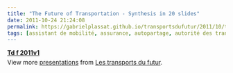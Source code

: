 ```yaml
---
title: "The Future of Transportation - Synthesis in 20 slides"
date: 2011-10-24 21:24:08
permalink: https://gabrielplassat.github.io/transportsdufutur/2011/10/the-future-of-transportation-synthesis-in-20-slides.html
tags: [assistant de mobilité, assurance, autopartage, autorité des transports, citoyen, collectivité, commuter, confiance, congestion, donnée data, données réelles, economie circulaire, économie du quaternaire, économie fonctionnalité, Efficacité énergétique, Energie, gouvernance, holoptisme, Infrastructure, innovation, internet, léger, living lab, management de la mobilité, marketing individualisé, mode doux, multimodes, open innovation, partage de données, partage de la voirie, Pay as You Move, péage urbain, pensée complexe, plate-forme, qualité de l'air, Service de mobilité, simplicité, TIC, transit, yield management]
---
```


<div id="__ss_9861651" style="width: 425px"><strong style="margin: 12px 0 4px"><a href="http://www.slideshare.net/transportsdufutur/td-f-2011v1" title="Td f 2011v1">Td f 2011v1</a></strong>        <div style="padding: 5px 0 12px">View more <a href="http://www.slideshare.net/">presentations</a> from <a href="http://www.slideshare.net/transportsdufutur">Les transports du futur</a>.</div> </div>
